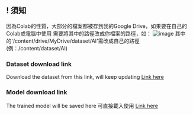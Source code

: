 ## ! 須知
因為Colab的性質，大部分的檔案都被存到我的Google Drive，如果要在自己的Colab或電腦中使用
需要將其中的路徑改成你檔案的路徑，如：
![image](https://github.com/user-attachments/assets/45b393f7-2a13-4e02-aefc-9701a71b6b5d)
其中的'/content/drive/MyDrive/dataset/AI'需改成自己的路徑(例：/content/dataset/AI)

### Dataset download link
Download the dataset from this link, will keep updating
[Link here](https://drive.google.com/drive/folders/1-5zeMFUZLNKMER7GQbD6TaiOSyoC-mKD?usp=sharing)

### Model download link
The trained model will be saved here
可直接載入使用
[Link here](https://drive.google.com/drive/folders/1zkMcR0KKC4zdEq2hsj-f0PU3iBL719eK?usp=sharing)
